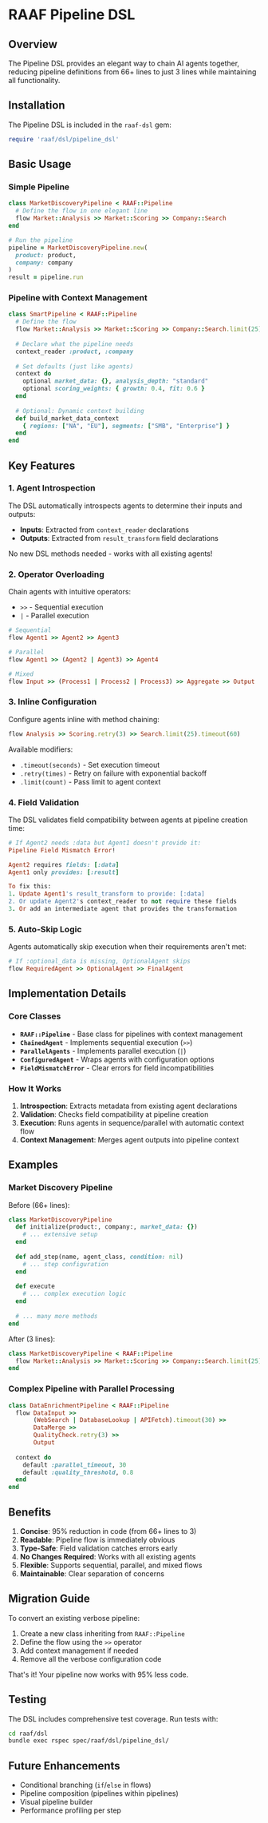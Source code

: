 # RAAF Pipeline DSL

## Overview

The Pipeline DSL provides an elegant way to chain AI agents together, reducing pipeline definitions from 66+ lines to just 3 lines while maintaining all functionality.

## Installation

The Pipeline DSL is included in the `raaf-dsl` gem:

```ruby
require 'raaf/dsl/pipeline_dsl'
```

## Basic Usage

### Simple Pipeline

```ruby
class MarketDiscoveryPipeline < RAAF::Pipeline
  # Define the flow in one elegant line
  flow Market::Analysis >> Market::Scoring >> Company::Search
end

# Run the pipeline
pipeline = MarketDiscoveryPipeline.new(
  product: product,
  company: company
)
result = pipeline.run
```

### Pipeline with Context Management

```ruby
class SmartPipeline < RAAF::Pipeline
  # Define the flow
  flow Market::Analysis >> Market::Scoring >> Company::Search.limit(25)
  
  # Declare what the pipeline needs
  context_reader :product, :company
  
  # Set defaults (just like agents)
  context do
    optional market_data: {}, analysis_depth: "standard"
    optional scoring_weights: { growth: 0.4, fit: 0.6 }
  end
  
  # Optional: Dynamic context building
  def build_market_data_context
    { regions: ["NA", "EU"], segments: ["SMB", "Enterprise"] }
  end
end
```

## Key Features

### 1. Agent Introspection

The DSL automatically introspects agents to determine their inputs and outputs:

- **Inputs**: Extracted from `context_reader` declarations
- **Outputs**: Extracted from `result_transform` field declarations

No new DSL methods needed - works with all existing agents!

### 2. Operator Overloading

Chain agents with intuitive operators:

- `>>` - Sequential execution
- `|` - Parallel execution

```ruby
# Sequential
flow Agent1 >> Agent2 >> Agent3

# Parallel
flow Agent1 >> (Agent2 | Agent3) >> Agent4

# Mixed
flow Input >> (Process1 | Process2 | Process3) >> Aggregate >> Output
```

### 3. Inline Configuration

Configure agents inline with method chaining:

```ruby
flow Analysis >> Scoring.retry(3) >> Search.limit(25).timeout(60)
```

Available modifiers:
- `.timeout(seconds)` - Set execution timeout
- `.retry(times)` - Retry on failure with exponential backoff
- `.limit(count)` - Pass limit to agent context

### 4. Field Validation

The DSL validates field compatibility between agents at pipeline creation time:

```ruby
# If Agent2 needs :data but Agent1 doesn't provide it:
Pipeline Field Mismatch Error!

Agent2 requires fields: [:data]
Agent1 only provides: [:result]

To fix this:
1. Update Agent1's result_transform to provide: [:data]
2. Or update Agent2's context_reader to not require these fields
3. Or add an intermediate agent that provides the transformation
```

### 5. Auto-Skip Logic

Agents automatically skip execution when their requirements aren't met:

```ruby
# If :optional_data is missing, OptionalAgent skips
flow RequiredAgent >> OptionalAgent >> FinalAgent
```

## Implementation Details

### Core Classes

- **`RAAF::Pipeline`** - Base class for pipelines with context management
- **`ChainedAgent`** - Implements sequential execution (`>>`)
- **`ParallelAgents`** - Implements parallel execution (`|`)
- **`ConfiguredAgent`** - Wraps agents with configuration options
- **`FieldMismatchError`** - Clear errors for field incompatibilities

### How It Works

1. **Introspection**: Extracts metadata from existing agent declarations
2. **Validation**: Checks field compatibility at pipeline creation
3. **Execution**: Runs agents in sequence/parallel with automatic context flow
4. **Context Management**: Merges agent outputs into pipeline context

## Examples

### Market Discovery Pipeline

Before (66+ lines):
```ruby
class MarketDiscoveryPipeline
  def initialize(product:, company:, market_data: {})
    # ... extensive setup
  end
  
  def add_step(name, agent_class, condition: nil)
    # ... step configuration
  end
  
  def execute
    # ... complex execution logic
  end
  
  # ... many more methods
end
```

After (3 lines):
```ruby
class MarketDiscoveryPipeline < RAAF::Pipeline
  flow Market::Analysis >> Market::Scoring >> Company::Search.limit(25)
end
```

### Complex Pipeline with Parallel Processing

```ruby
class DataEnrichmentPipeline < RAAF::Pipeline
  flow DataInput >> 
       (WebSearch | DatabaseLookup | APIFetch).timeout(30) >> 
       DataMerge >> 
       QualityCheck.retry(3) >> 
       Output
       
  context do
    default :parallel_timeout, 30
    default :quality_threshold, 0.8
  end
end
```

## Benefits

1. **Concise**: 95% reduction in code (from 66+ lines to 3)
2. **Readable**: Pipeline flow is immediately obvious
3. **Type-Safe**: Field validation catches errors early
4. **No Changes Required**: Works with all existing agents
5. **Flexible**: Supports sequential, parallel, and mixed flows
6. **Maintainable**: Clear separation of concerns

## Migration Guide

To convert an existing verbose pipeline:

1. Create a new class inheriting from `RAAF::Pipeline`
2. Define the flow using the `>>` operator
3. Add context management if needed
4. Remove all the verbose configuration code

That's it! Your pipeline now works with 95% less code.

## Testing

The DSL includes comprehensive test coverage. Run tests with:

```bash
cd raaf/dsl
bundle exec rspec spec/raaf/dsl/pipeline_dsl/
```

## Future Enhancements

- Conditional branching (`if`/`else` in flows)
- Pipeline composition (pipelines within pipelines)
- Visual pipeline builder
- Performance profiling per step